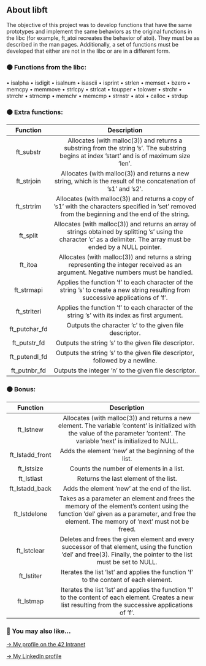 ## About libft

The objective of this project was to develop functions that have the same prototypes and implement the same behaviors as the original functions in the libc (for example, ft_atoi recreates the behavior of atoi). They must be as described in the man pages. Additionally, a set of functions must be developed that either are not in the libc or are in a different form.

### 🟠 Functions from the libc:

• isalpha
• isdigit
• isalnum
• isascii
• isprint
• strlen
• memset
• bzero
• memcpy
• memmove
• strlcpy
• strlcat
• toupper
• tolower
• strchr
• strrchr
• strncmp
• memchr
• memcmp
• strnstr
• atoi
• calloc
• strdup

### 🟠 Extra functions:

| Function | Description |
| :---: | :---: |
| ft_substr | Allocates (with malloc(3)) and returns a substring from the string ’s’. The substring begins at index ’start’ and is of maximum size ’len’. |
| ft_strjoin | Allocates (with malloc(3)) and returns a new string, which is the result of the concatenation of ’s1’ and ’s2’. |
| ft_strtrim | Allocates (with malloc(3)) and returns a copy of ’s1’ with the characters specified in ’set’ removed from the beginning and the end of the string. |
| ft_split | Allocates (with malloc(3)) and returns an array of strings obtained by splitting ’s’ using the character ’c’ as a delimiter. The array must be ended by a NULL pointer. |
| ft_itoa | Allocates (with malloc(3)) and returns a string representing the integer received as an argument. Negative numbers must be handled. |
| ft_strmapi | Applies the function ’f’ to each character of the string ’s’ to create a new string resulting from successive applications of ’f’. |
| ft_striteri | Applies the function ’f’ to each character of the string ’s’ with its index as first argument. |
| ft_putchar_fd | Outputs the character ’c’ to the given file descriptor. |
| ft_putstr_fd | Outputs the string ’s’ to the given file descriptor. |
| ft_putendl_fd | Outputs the string ’s’ to the given file descriptor, followed by a newline. |
| ft_putnbr_fd | Outputs the integer ’n’ to the given file descriptor. |

### 🟠 Bonus:

| Function | Description |
| :---: | :---: |
| ft_lstnew | Allocates (with malloc(3)) and returns a new element. The variable ’content’ is initialized with the value of the parameter ’content’. The variable ’next’ is initialized to NULL. |
| ft_lstadd_front | Adds the element ’new’ at the beginning of the list. |
| ft_lstsize | Counts the number of elements in a list. |
| ft_lstlast | Returns the last element of the list. |
| ft_lstadd_back | Adds the element ’new’ at the end of the list. |
| ft_lstdelone | Takes as a parameter an element and frees the memory of the element’s content using the function ’del’ given as a parameter, and free the element. The memory of ’next’ must not be freed. |
| ft_lstclear | Deletes and frees the given element and every successor of that element, using the function ’del’ and free(3). Finally, the pointer to the list must be set to NULL. |
| ft_lstiter | Iterates the list ’lst’ and applies the function ’f’ to the content of each element. |
| ft_lstmap | Iterates the list ’lst’ and applies the function ’f’ to the content of each element. Creates a new list resulting from the successive applications of ’f’. |


### 🔄 You may also like...
[-> My profile on the 42 Intranet](https://profile.intra.42.fr/users/mgimon-c)

[-> My LinkedIn profile](https://www.linkedin.com/in/mgimon-c/)
